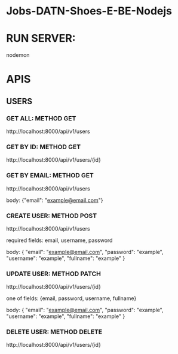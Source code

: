 # Jobs-DATN-Shoes-E-BE-Nodejs

# RUN SERVER:

nodemon

# APIS

## USERS

### GET ALL: METHOD GET

http://localhost:8000/api/v1/users

### GET BY ID: METHOD GET

http://localhost:8000/api/v1/users/{id}

### GET BY EMAIL: METHOD GET

http://localhost:8000/api/v1/users

body: {"email": "example@email.com"}

### CREATE USER: METHOD POST

http://localhost:8000/api/v1/users

required fields: email, username, password

body: {
"email": "example@email.com",
"password": "example",
"username": "example",
"fullname": "example"
}

### UPDATE USER: METHOD PATCH

http://localhost:8000/api/v1/users/{id}

one of fields: {email, password, username, fullname}

body: {
"email": "example@email.com",
"password": "example",
"username": "example",
"fullname": "example"
}

### DELETE USER: METHOD DELETE

http://localhost:8000/api/v1/users/{id}
